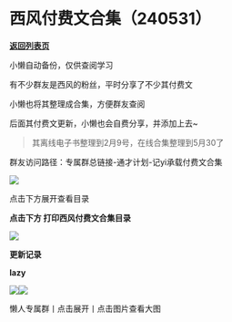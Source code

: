# 西风付费文合集（240531）

[**返回列表页**](/gzh/懒人搜索)

小懒自动备份，仅供查阅学习

有不少群友是西风的粉丝，平时分享了不少其付费文

小懒也将其整理成合集，方便群友查阅

后面其付费文更新，小懒也会自费分享，并添加上去~

> 其离线电子书整理到2月9号，在线合集整理到5月30了

群友访问路径：专属群总链接-通才计划-记yi承载付费文合集

![](https://mmbiz.qpic.cn/sz_mmbiz_png/BXJXNRRKQNL2TXGXG4RpnR4Oa6BBiaMafcicNzVIMy2BZagKPXf95Tj9OCNzdtlyxqluSfibjAlOCejsg2rXxJ18A/640?wx_fmt=png&from;=appmsg&wxfrom;=5&wx;_lazy=1&wx;_co=1)

点击下方展开查看目录

 **点击下方 打印西风付费文合集目录**

![](https://mmbiz.qpic.cn/sz_mmbiz_png/BXJXNRRKQNIPJAysibZsfd6YVxrZhiaPUjMWm0mibYsN8S9wqE3t1QofHw6rork9cibMYErlg9G1ia5ppL0ap7c5sTg/640?wx_fmt=png&from;=appmsg)

 **更新记录**

 **lazy**

![](https://mmbiz.qpic.cn/sz_mmbiz_png/BXJXNRRKQNIPJAysibZsfd6YVxrZhiaPUjQCFZDeiamjf25aDF1rZPIJmy7Uy1XZzw7JHA84plZFt4AZPYRgIia58A/640?wx_fmt=png&from;=appmsg)![](https://mmbiz.qpic.cn/sz_mmbiz_png/BXJXNRRKQNIPJAysibZsfd6YVxrZhiaPUj9SekzwAnjjjQxq0JdaLOKictLYMxsgCaia7745eNK6jMw7XgNoJ11HQQ/640?wx_fmt=png&from;=appmsg)

懒人专属群丨点击展开丨点击图片查看大图

  

